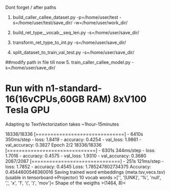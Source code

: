 Dont forget / after paths

1. build_caller_callee_dataset.py -p=/home/user/test -s=/home/user/test/save_dir/ -w=/home/user/work_dir/

2. build_ret_type__vocab__seq_len.py -s=/home/user/save_dir/

3. transform_ret_type_to_int.py -s=/home/user/save_dir/

4. split_dataset_to_train_val_test.py -s=/home/user/save_dir/


##modify path in file till now
5. train_caller_callee_model.py -s=/home/user/save_dir/


# Run with n1-standard-16(16vCPUs,60GB RAM)  8xV100 Tesla GPU
Adapting to TextVectorization takes ~1hour-15minutes


18336/18336 [==============================] - 6410s 350ms/step - loss: 1.8419 - accuracy: 0.4254 - val_loss: 1.9861 - val_accuracy: 0.3827
Epoch 2/2
18336/18336 [==============================] - 6301s 344ms/step - loss: 1.7016 - accuracy: 0.4575 - val_loss: 1.9310 - val_accuracy: 0.3680
2087/2087 [==============================] - 251s 121ms/step - loss: 1.7852 - accuracy: 0.4545
Loss:  1.785247802734375
Accuracy:  0.4544600546360016
Saving trained word embeddings (meta.tsv,vecs.tsv) (usable in tensorboard->Projector)
10 vocab words >['', '[UNK]', '%', 'null', ',', 'x', '1', '(', ')', 'mov']<
Shape of the weigths >(1464, 8)<